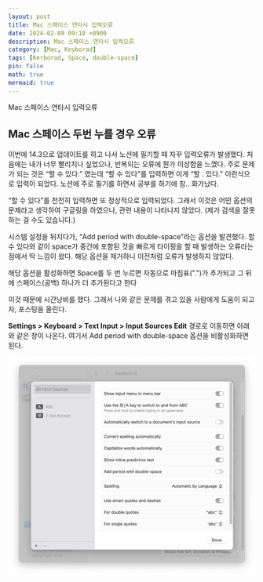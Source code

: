 ```yaml
---
layout: post
title: Mac 스페이스 연타시 입력오류
date: 2024-02-08 09:10 +0900 
description: Mac 스페이스 연타시 입력오류
category: [Mac, Keyborad] 
tags: [Kerborad, Space, double-space] 
pin: false
math: true
mermaid: true
---
```

Mac 스페이스 연타시 입력오류
<!--more-->


## Mac 스페이스 두번 누를 경우 오류


이번에 14.3으로 업데이트를 하고 나서 노션에 필기할 때 자꾸 입력오류가 발생했다. 처음에는 내가 너무 빨리치나 싶었으나, 반복되는 오류에 뭔가 이상함을 느꼈다. 주로 문제가 되는 것은 “할 수 있다.” 였는데 “할 수 있다”를 입력하면 이게 “할 . 있다.” 이런식으로 입력이 되었다. 노션에 주로 필기를 하면서 공부를 하기에 참.. 화가났다.


“할 수 있다”를 천천히 입력하면 또 정상적으로 입력되었다. 그래서 이것은 어떤 옵션의 문제라고 생각하여 구글링을 하였으나, 관련 내용이 나타나지 않았다. (제가 검색을 잘못하는 걸 수도 있습니다.)


시스템 설정을 뒤지다가, “Add period with double-space”라는 옵션을 발견했다. 할 수 있다와 같이 space가 중간에 포함된 것을 빠르게 타이핑을 할 때 발생하는 오류라는 점에서 딱 느낌이 왔다. 해당 옵션을 제거하니 이전처럼 오류가 발생하지 않았다. 


해당 옵션을 활성화하면 Space를 두 번 누르면 자동으로 마침표(".")가 추가되고 그 뒤에 스페이스(공백) 하나가 더 추가된다고 한다


이것 때문에 시간낭비를 했다. 그래서 나와 같은 문제를 겪고 있을 사람에게 도움이 되고자, 포스팅을 올린다. 


**Settings > Keyboard > Text Input > Input Sources Edit** 경로로 이동하면 아래와 같은 창이 나온다. 여기서 Add period with double-space 옵션을 비활성화하면 된다.


![Untitled.png](/assets/img/post/Mac%20스페이스%20연타시%20오류/1.png)

